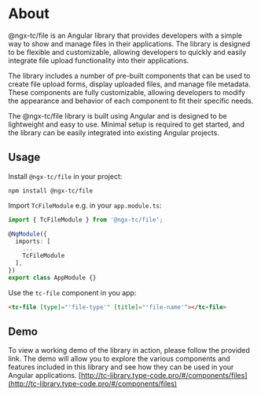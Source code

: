 # About

@ngx-tc/file is an Angular library that provides developers with a simple way to show and manage files in their applications. The library is designed to be flexible and customizable, allowing developers to quickly and easily integrate file upload functionality into their applications.

The library includes a number of pre-built components that can be used to create file upload forms, display uploaded files, and manage file metadata. These components are fully customizable, allowing developers to modify the appearance and behavior of each component to fit their specific needs.

The @ngx-tc/file library is built using Angular and is designed to be lightweight and easy to use. Minimal setup is required to get started, and the library can be easily integrated into existing Angular projects.

## Usage

Install `@ngx-tc/file` in your project:

```
npm install @ngx-tc/file
```

Import `TcFileModule` e.g. in your `app.module.ts`:
```typescript
import { TcFileModule } from '@ngx-tc/file';

@NgModule({
  imports: [
    ...
    TcFileModule
  ],
})
export class AppModule {}
```

Use the `tc-file` component in you app:
```html
<tc-file [type]="'file-type'" [title]="'file-name'"></tc-file>
```

## Demo
To view a working demo of the library in action, please follow the provided link. The demo will allow you to explore the various components and features included in this library and see how they can be used in your Angular applications.
[http://tc-library.type-code.pro/#/components/files](http://tc-library.type-code.pro/#/components/files)
